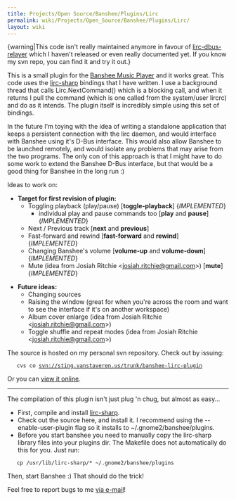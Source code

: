```yaml
---
title: Projects/Open Source/Banshee/Plugins/Lirc
permalink: wiki/Projects/Open_Source/Banshee/Plugins/Lirc/
layout: wiki
---
```


{warning|This code isn't really maintained anymore in favour of
[lirc-dbus-relayer](/wiki/Projects/Open_Source/Lirc-dbus-relayer "wikilink")
which I haven't released or even really documented yet. If you know my
svn repo, you can find it and try it out.}

This is a small plugin for the [Banshee Music
Player](http://www.banshee-project.org/) and it works great. This code
uses the [lirc-sharp](/wiki/Projects/Open_Source/Lirc-sharp "wikilink")
bindings that I have written. I use a background thread that calls
Lirc.NextCommand() which is a blocking call, and when it returns I pull
the command (which is one called from the system/user lircrc) and do as
it intends. The plugin itself is incredibly simple using this set of
bindings.

In the future I'm toying with the idea of writing a standalone
application that keeps a persistent connection with the lirc daemon, and
would interface with Banshee using it's D-Bus interface. This would also
allow Banshee to be launched remotely, and would isolate any problems
that may arise from the two programs. The only con of this approach is
that I might have to do some work to extend the Banshee D-Bus interface,
but that would be a good thing for Banshee in the long run :)

Ideas to work on:

-   **Target for first revision of plugin:**
    -   Toggling playback (play/pause) \[**toggle-playback**\]
        {*IMPLEMENTED*}
        -   individual play and pause commands too \[**play** and
            **pause**\] {*IMPLEMENTED*}
    -   Next / Previous track \[**next** and **previous**\]
    -   Fast-forward and rewind \[**fast-forward** and **rewind**\]
        {*IMPLEMENTED*}
    -   Changing Banshee's volume \[**volume-up** and **volume-down**\]
        {*IMPLEMENTED*}
    -   Mute (idea from Josiah Ritchie &lt;josiah.ritchie@gmail.com&gt;)
        \[**mute**\] {*IMPLEMENTED*}

<!-- -->

-   **Future ideas:**
    -   Changing sources
    -   Raising the window (great for when you're across the room and
        want to see the interface if it's on another workspace)
    -   Album cover enlarge (idea from Josiah Ritchie
        &lt;josiah.ritchie@gmail.com&gt;)
    -   Toggle shuffle and repeat modes (idea from Josiah Ritchie
        &lt;josiah.ritchie@gmail.com&gt;)

The source is hosted on my personal svn repository. Check out by
issuing:

`   cvs co `[`svn://sting.vanstaveren.us/trunk/banshee-lirc-plugin`](svn://sting.vanstaveren.us/trunk/banshee-lirc-plugin)

Or you can [view it
online](http://sting.vanstaveren.us:8000/trunk/banshee-lirc-plugin).

------------------------------------------------------------------------

The compilation of this plugin isn't just plug 'n chug, but almost as
easy...

-   First, compile and install
    [lirc-sharp](/wiki/Projects/Open_Source/Lirc-sharp "wikilink").
-   Check out the source here, and install it. I recommend using the
    --enable-user-plugin flag so it installs to
    ~/.gnome2/banshee/plugins.
-   Before you start banshee you need to manually copy the lirc-sharp
    library files into your plugins dir. The Makefile does not
    automatically do this for you. Just run:

`   cp /usr/lib/lirc-sharp/* ~/.gnome2/banshee/plugins`

Then, start Banshee :) That should do the trick!

Feel free to report bugs to me [via e-mail](/wiki/Contact "wikilink")!
